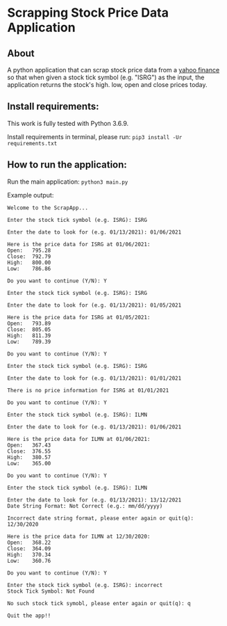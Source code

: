# Scrapping Stock Price Data Application

## About
A python application that can scrap stock price data from a [yahoo finance](https://finance.yahoo.com/quote/ISRG/history?p=ISRG) so that when given a stock tick symbol (e.g. "ISRG") as the input, the application returns the stock's high. low, open and close prices today.

## Install requirements:
This work is fully tested with Python 3.6.9. 

Install requirements in terminal, please run: ```pip3 install -Ur requirements.txt```

## How to run the application:
Run the main application: ```python3 main.py```

Example output:

```
Welcome to the ScrapApp...

Enter the stock tick symbol (e.g. ISRG): ISRG

Enter the date to look for (e.g. 01/13/2021): 01/06/2021

Here is the price data for ISRG at 01/06/2021:
Open:   795.28
Close:  792.79
High:   800.00
Low:    786.86

Do you want to continue (Y/N): Y

Enter the stock tick symbol (e.g. ISRG): ISRG

Enter the date to look for (e.g. 01/13/2021): 01/05/2021

Here is the price data for ISRG at 01/05/2021:
Open:   793.89
Close:  805.05
High:   811.39
Low:    789.39

Do you want to continue (Y/N): Y

Enter the stock tick symbol (e.g. ISRG): ISRG

Enter the date to look for (e.g. 01/13/2021): 01/01/2021

There is no price information for ISRG at 01/01/2021

Do you want to continue (Y/N): Y

Enter the stock tick symbol (e.g. ISRG): ILMN

Enter the date to look for (e.g. 01/13/2021): 01/06/2021

Here is the price data for ILMN at 01/06/2021:
Open:   367.43
Close:  376.55
High:   380.57
Low:    365.00

Do you want to continue (Y/N): Y

Enter the stock tick symbol (e.g. ISRG): ILMN

Enter the date to look for (e.g. 01/13/2021): 13/12/2021
Date String Format: Not Correct (e.g.: mm/dd/yyyy)

Incorrect date string format, please enter again or quit(q): 12/30/2020

Here is the price data for ILMN at 12/30/2020:
Open:   368.22
Close:  364.09
High:   370.34
Low:    360.76

Do you want to continue (Y/N): Y

Enter the stock tick symbol (e.g. ISRG): incorrect
Stock Tick Symbol: Not Found

No such stock tick symobl, please enter again or quit(q): q

Quit the app!!

```

